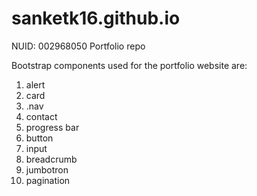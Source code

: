 # sanketk16.github.io

NUID: 002968050
Portfolio repo


Bootstrap components used for the portfolio website are:
1) alert
2) card
3) .nav
4) contact
5) progress bar
6) button
7) input
8) breadcrumb 
9) jumbotron
10) pagination